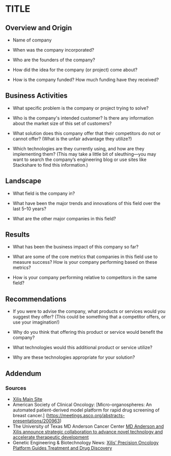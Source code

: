 # TITLE

## Overview and Origin

* Name of company

* When was the company incorporated?

* Who are the founders of the company?

* How did the idea for the company (or project) come about?

* How is the company funded? How much funding have they received?

## Business Activities

* What specific problem is the company or project trying to solve?

* Who is the company's intended customer? Is there any information about the market size of this set of customers?

* What solution does this company offer that their competitors do not or cannot offer? (What is the unfair advantage they utilize?)

* Which technologies are they currently using, and how are they implementing them? (This may take a little bit of sleuthing&mdash;you may want to search the company’s engineering blog or use sites like Stackshare to find this information.)

## Landscape

* What field is the company in?

* What have been the major trends and innovations of this field over the last 5&ndash;10 years?

* What are the other major companies in this field?

## Results

* What has been the business impact of this company so far?

* What are some of the core metrics that companies in this field use to measure success? How is your company performing based on these metrics?

* How is your company performing relative to competitors in the same field?

## Recommendations

* If you were to advise the company, what products or services would you suggest they offer? (This could be something that a competitor offers, or use your imagination!)

* Why do you think that offering this product or service would benefit the company?

* What technologies would this additional product or service utilize?

* Why are these technologies appropriate for your solution?

## Addendum
### Sources

* [Xilis Main Site](https://xilis.com/)
* American Society of Clinical Oncology: [Micro-organospheres: An automated patient-derived model platform for rapid drug screening of breast cancer.] (https://meetings.asco.org/abstracts-presentations/200963)
* The University of Texas MD Anderson Cancer Center [MD Anderson and Xilis announce strategic collaboration to advance novel technology and accelerate therapeutic development](https://www.mdanderson.org/newsroom/collaboration-advance-technology-cancer-therapies-md-anderson-xilis.h00-159616278.html)
* Genetic Engineering & Biotechnology News: [Xilis’ Precision Oncology Platform Guides Treatment and Drug Discovery](https://www.genengnews.com/gen-edge/xilis-precision-oncology-platform-guides-treatment-and-drug-discovery/)